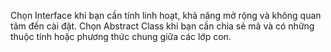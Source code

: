 Chọn Interface khi bạn cần tính linh hoạt, khả năng mở rộng và không quan tâm đến cài đặt.
Chọn Abstract Class khi bạn cần chia sẻ mã và có những thuộc tính hoặc phương thức chung giữa các lớp con.
